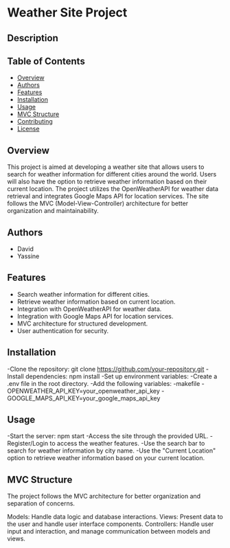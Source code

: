 # Weather Site Project

## Description

## Table of Contents

- [Overview](#overview)
- [Authors](#authors)
- [Features](#features)
- [Installation](#installation)
- [Usage](#usage)
- [MVC Structure](#mvc-structure)
- [Contributing](#contributing)
- [License](#license)

## Overview
This project is aimed at developing a weather site that allows users to search for weather information for different cities around the world. 
Users will also have the option to retrieve weather information based on their current location. 
The project utilizes the OpenWeatherAPI for weather data retrieval and integrates Google Maps API for location services. 
The site follows the MVC (Model-View-Controller) architecture for better organization and maintainability.


## Authors

- David
- Yassine

## Features
- Search weather information for different cities.
- Retrieve weather information based on current location.
- Integration with OpenWeatherAPI for weather data.
- Integration with Google Maps API for location services.
- MVC architecture for structured development.
- User authentication for security.

## Installation
-Clone the repository: git clone https://github.com/your-repository.git
-Install dependencies: npm install
-Set up environment variables:
-Create a .env file in the root directory.
-Add the following variables:
-makefile
-OPENWEATHER_API_KEY=your_openweather_api_key
-GOOGLE_MAPS_API_KEY=your_google_maps_api_key

## Usage
-Start the server: npm start
-Access the site through the provided URL.
-Register/Login to access the weather features.
-Use the search bar to search for weather information by city name.
-Use the "Current Location" option to retrieve weather information based on your current location.

## MVC Structure
The project follows the MVC architecture for better organization and separation of concerns.

Models: Handle data logic and database interactions.
Views: Present data to the user and handle user interface components.
Controllers: Handle user input and interaction, and manage communication between models and views.

